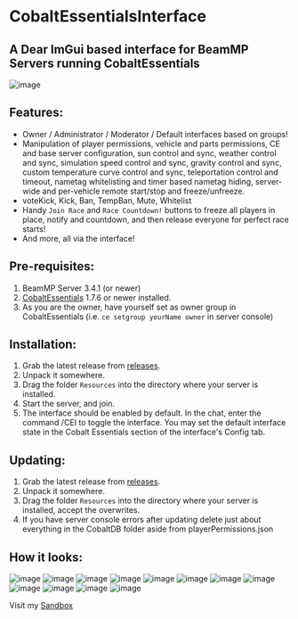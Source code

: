 # CobaltEssentialsInterface
## A Dear ImGui based interface for BeamMP Servers running CobaltEssentials

![image](https://github.com/user-attachments/assets/045e716b-6e17-42fb-8688-e08cefd51570)

## Features:

* Owner / Administrator / Moderator / Default interfaces based on groups!
* Manipulation of player permissions, vehicle and parts permissions, CE and base server configuration, sun control and sync, weather control and sync, simulation speed control and sync, gravity control and sync, custom temperature curve control and sync, teleportation control and timeout, nametag whitelisting and timer based nametag hiding, server-wide and per-vehicle remote start/stop and freeze/unfreeze.
* voteKick, Kick, Ban, TempBan, Mute, Whitelist
* Handy `Join Race` and `Race Countdown!` buttons to freeze all players in place, notify and countdown, and then release everyone for perfect race starts!
* And more, all via the interface!

## Pre-requisites:

1. BeamMP Server 3.4.1 (or newer)
2. [CobaltEssentials](https://github.com/prestonelam2003/CobaltEssentials) 1.7.6 or newer installed.
3. As you are the owner, have yourself set as owner group in CobaltEssentials (i.e. `ce setgroup yourName owner` in server console)

## Installation:

1. Grab the latest release from [releases](https://github.com/StanleyDudek/CobaltEssentialsInterface/releases).
2. Unpack it somewhere.
3. Drag the folder `Resources` into the directory where your server is installed.
4. Start the server, and join.
5. The interface should be enabled by default. In the chat, enter the command /CEI to toggle the interface. You may set the default interface state in the Cobalt Essentials section of the interface's Config tab.

## Updating:

1. Grab the latest release from [releases](https://github.com/StanleyDudek/CobaltEssentialsInterface/releases).
2. Unpack it somewhere.
3. Drag the folder `Resources` into the directory where your server is installed, accept the overwrites.
4. If you have server console errors after updating delete just about everything in the CobaltDB folder aside from playerPermissions.json

## How it looks:

![image](https://user-images.githubusercontent.com/49531350/198840298-9c8051d2-2af8-4c09-9510-7b38681c0a12.png)
![image](https://user-images.githubusercontent.com/49531350/198840314-2020dd72-8167-418a-8690-ea62d573f0d9.png)
![image](https://user-images.githubusercontent.com/49531350/198840327-046de3d6-88a1-48da-9e94-401a11204f66.png)
![image](https://user-images.githubusercontent.com/49531350/198840338-05652513-452d-446a-a579-dd1d2be9e379.png)
![image](https://user-images.githubusercontent.com/49531350/198840354-f2447b2e-1a2b-45eb-a129-8c6c6530c772.png)
![image](https://user-images.githubusercontent.com/49531350/198840369-ad1ad214-5cb5-4b3d-aab7-20c6ef39c743.png)
![image](https://user-images.githubusercontent.com/49531350/198840391-93c03f21-6f81-412e-a8e4-5da06ec9222d.png)
![image](https://user-images.githubusercontent.com/49531350/198840408-e6bb4bfa-b49d-489d-b4af-169e54ab17b1.png)
![image](https://user-images.githubusercontent.com/49531350/198840423-6c86d513-a0a9-4850-9b02-ea43ef4a0396.png)
![image](https://user-images.githubusercontent.com/49531350/198840433-92d40023-0908-4074-aadf-4e07735e871a.png)
![image](https://user-images.githubusercontent.com/49531350/198840445-cbff3513-6d94-4413-bc42-ac392af9060f.png)
![image](https://user-images.githubusercontent.com/49531350/198840453-95532b39-2048-40b1-904b-7ad2eda28394.png)


Visit my [Sandbox](https://discord.gg/caU5adg "Dudek's Sandbox")
